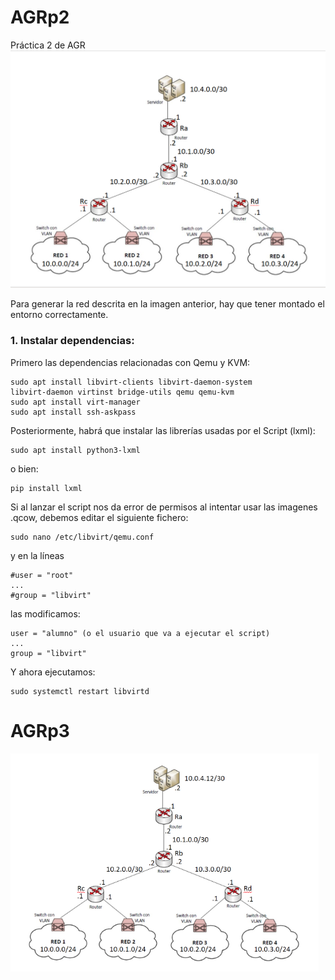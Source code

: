 # AGRp2
Práctica 2 de AGR
![alt text](https://github.com/rubenhig/AGR/blob/main/P2_net_diagram.png)

Para generar la red descrita en la imagen anterior, hay que tener montado el entorno correctamente.
### 1. Instalar dependencias: 
Primero las dependencias relacionadas con Qemu y KVM:
```
sudo apt install libvirt-clients libvirt-daemon-system
libvirt-daemon virtinst bridge-utils qemu qemu-kvm
sudo apt install virt-manager
sudo apt install ssh-askpass
```
Posteriormente, habrá que instalar las librerías usadas por el Script (lxml):
```
sudo apt install python3-lxml
```
o bien:
```
pip install lxml
```
Si al lanzar el script nos da error de permisos al intentar usar las imagenes .qcow, debemos editar el siguiente fichero: 
```
sudo nano /etc/libvirt/qemu.conf
```
y en la líneas
```
#user = "root"
...
#group = "libvirt"
```
las modificamos:
```
user = "alumno" (o el usuario que va a ejecutar el script)
...
group = "libvirt"
```
Y ahora ejecutamos:
```
sudo systemctl restart libvirtd
```

# AGRp3
![alt text](https://github.com/rubenhig/AGR/blob/main/net_diagram.PNG)



